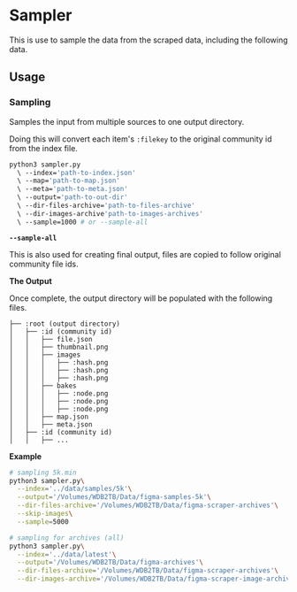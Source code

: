 # Sampler

This is use to sample the data from the scraped data, including the following data.

## Usage

### Sampling

Samples the input from multiple sources to one output directory.

Doing this will convert each item's `:filekey` to the original community id from the index file.

```bash
python3 sampler.py
  \ --index='path-to-index.json'
  \ --map='path-to-map.json'
  \ --meta='path-to-meta.json'
  \ --output='path-to-out-dir'
  \ --dir-files-archive='path-to-files-archive'
  \ --dir-images-archive'path-to-images-archives'
  \ --sample=1000 # or --sample-all
```

**`--sample-all`**

This is also used for creating final output, files are copied to follow original community file ids.

**The Output**

Once complete, the output directory will be populated with the following files.

```
├── :root (output directory)
│   ├── :id (community id)
│   │   ├── file.json
│   │   ├── thumbnail.png
│   │   ├── images
│   │   │   ├── :hash.png
│   │   │   ├── :hash.png
│   │   │   ├── :hash.png
│   │   ├── bakes
│   │   │   ├── :node.png
│   │   │   ├── :node.png
│   │   │   ├── :node.png
│   │   ├── map.json
│   │   ├── meta.json
│   ├── :id (community id)
│   │   ├── ...
```

**Example**

```bash
# sampling 5k.min
python3 sampler.py\
  --index='../data/samples/5k'\
  --output='/Volumes/WDB2TB/Data/figma-samples-5k'\
  --dir-files-archive='/Volumes/WDB2TB/Data/figma-scraper-archives'\
  --skip-images\
  --sample=5000

# sampling for archives (all)
python3 sampler.py\
  --index='../data/latest'\
  --output='/Volumes/WDB2TB/Data/figma-archives'\
  --dir-files-archive='/Volumes/WDB2TB/Data/figma-scraper-archives'\
  --dir-images-archive='/Volumes/WDB2TB/Data/figma-scraper-image-archives'\
```
